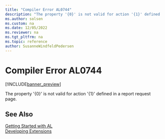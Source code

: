 ```yaml
---
title: "Compiler Error AL0744"
description: "The property '{0}' is not valid for action '{1}' defined in a report request page."
ms.author: solsen
ms.custom: na
ms.date: 12/05/2022
ms.reviewer: na
ms.tgt_pltfrm: na
ms.topic: reference
author: SusanneWindfeldPedersen
---
```

[//]: # (START>DO_NOT_EDIT)
[//]: # (IMPORTANT:Do not edit any of the content between here and the END>DO_NOT_EDIT.)
[//]: # (Any modifications should be made in the .xml files in the ModernDev repo.)
# Compiler Error AL0744

[!INCLUDE[banner_preview](../includes/banner_preview.md)]

The property '{0}' is not valid for action '{1}' defined in a report request page.

[//]: # (IMPORTANT: END>DO_NOT_EDIT)
## See Also  
[Getting Started with AL](../devenv-get-started.md)  
[Developing Extensions](../devenv-dev-overview.md)  